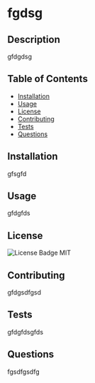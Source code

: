
# fgdsg

## Description
gfdgdsg

## Table of Contents
- [Installation](#installation)
- [Usage](#usage)
- [License](#license)
- [Contributing](#contributing)
- [Tests](#tests)
- [Questions](#questions)

## Installation
gfsgfd

## Usage
gfdgfds

## License
![License Badge](MIT)
MIT


## Contributing
gfdgsdfgsd

## Tests
gfdgfdsgfds

## Questions
fgsdfgsdfg
